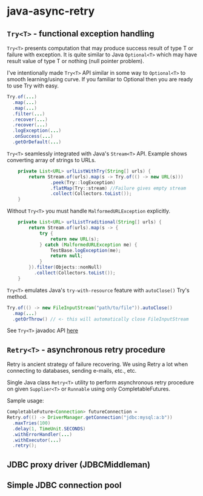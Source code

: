# java-async-retry

## `Try<T>` - functional exception handling

`Try<T>` presents computation that may produce success result of type T or failure with exception. It is quite similar to Java `Optional<T>` which may have result value of type T or nothing (null pointer problem). 

I've intentionally made `Try<T>` API similar in some way to `Optional<T>` to smooth learning/using curve. If you familiar to Optional then you are ready to use Try with easy.

```java
Try.of(...)
  .map(...)
  .map(...)
  .filter(...)
  .recover(...)
  .recover(...)
  .logException(...)
  .onSuccess(...)
  .getOrDefault(...)
```

`Try<T>` seamlessly integrated with Java's `Stream<T>` API.
Example shows converting array of strings to URLs.

```java
    private List<URL> urlListWithTry(String[] urls) {
        return Stream.of(urls).map(s -> Try.of(() -> new URL(s)))
                .peek(Try::logException)
                .flatMap(Try::stream) //Failure gives empty stream
                .collect(Collectors.toList());
    }
```

Without `Try<T>` you must handle `MalformedURLException` explicitly.

```java
    private List<URL> urlListTraditional(String[] urls) {
        return Stream.of(urls).map(s -> {
            try {
                return new URL(s);
            } catch (MalformedURLException me) {
                TestBase.logException(me);
                return null;
            }
        }).filter(Objects::nonNull)
          .collect(Collectors.toList());
    }
```

`Try<T>` emulates Java's `try-with-resource` feature with `autoClose()` Try's method.

```java
Try.of(() -> new FileInputStream("path/to/file")).autoClose()
  .map(...)
  .getOrThrow() // <- this will automatically close FileInputStream
```

See `Try<T>` javadoc API [here](https://github.com/skopylov58/java-async-retry/blob/master/try/javadoc/index.html)

## `Retry<T>` - asynchronous retry procedure

Retry is ancient strategy of failure recovering. We using Retry a lot when connecting to databases, sending e-mails, etc., etc.

Single Java class `Retry<T>` utility to perform asynchronous retry procedure on given `Supplier<T>` or `Runnable` using only CompletableFutures.

Sample usage:

```java
CompletableFuture<Connection> futureConnection = 
Retry.of(() -> DriverManager.getConnection("jdbc:mysql:a:b"))
  .maxTries(100)
  .delay(1, TimeUnit.SECONDS)
  .withErrorHandler(...)
  .withExecutor(...)
  .retry();
```

## JDBC proxy driver (JDBCMiddleman)

## Simple JDBC connection pool

  


